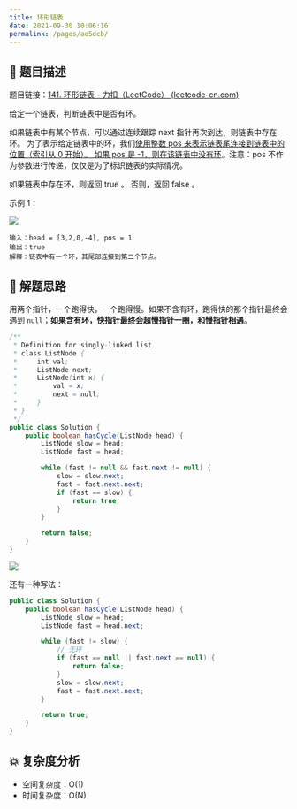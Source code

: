 ```yaml
---
title: 环形链表
date: 2021-09-30 10:06:16
permalink: /pages/ae5dcb/
---
```


## 📃 题目描述

题目链接：[141. 环形链表 - 力扣（LeetCode） (leetcode-cn.com)](https://leetcode-cn.com/problems/linked-list-cycle/)

给定一个链表，判断链表中是否有环。

如果链表中有某个节点，可以通过连续跟踪 next 指针再次到达，则链表中存在环。 为了表示给定链表中的环，我们<u>使用整数 pos 来表示链表尾连接到链表中的位置（索引从 0 开始）。 如果 pos 是 -1，则在该链表中没有环</u>。注意：pos 不作为参数进行传递，仅仅是为了标识链表的实际情况。

如果链表中存在环，则返回 true 。 否则，返回 false 。

示例 1：

![](https://gitee.com/veal98/images/raw/master/img/20201113213046.png)

```
输入：head = [3,2,0,-4], pos = 1
输出：true
解释：链表中有一个环，其尾部连接到第二个节点。
```

## 🔔 解题思路

用两个指针，一个跑得快，一个跑得慢。如果不含有环，跑得快的那个指针最终会遇到 `null`；**如果含有环，快指针最终会超慢指针一圈，和慢指针相遇**。


```java
/**
 * Definition for singly-linked list.
 * class ListNode {
 *     int val;
 *     ListNode next;
 *     ListNode(int x) {
 *         val = x;
 *         next = null;
 *     }
 * }
 */
public class Solution {
    public boolean hasCycle(ListNode head) {
        ListNode slow = head;
        ListNode fast = head;

        while (fast != null && fast.next != null) {
            slow = slow.next;
            fast = fast.next.next;
            if (fast == slow) {
                return true;
            }
        }

        return false;
    }
}
```

![](https://gitee.com/veal98/images/raw/master/img/20210930101037.png)

还有一种写法：

```java
public class Solution {
    public boolean hasCycle(ListNode head) {
        ListNode slow = head;
        ListNode fast = head.next;

        while (fast != slow) {
            // 无环
            if (fast == null || fast.next == null) {
                return false;
            }
            slow = slow.next;
            fast = fast.next.next;
        }

        return true;
    }
}
```

## 💥 复杂度分析

- 空间复杂度：O(1)
- 时间复杂度：O(N)

